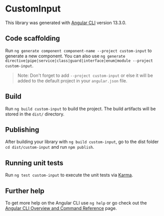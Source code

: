 # CustomInput

This library was generated with [Angular CLI](https://github.com/angular/angular-cli) version 13.3.0.

## Code scaffolding

Run `ng generate component component-name --project custom-input` to generate a new component. You can also use `ng generate directive|pipe|service|class|guard|interface|enum|module --project custom-input`.
> Note: Don't forget to add `--project custom-input` or else it will be added to the default project in your `angular.json` file. 

## Build

Run `ng build custom-input` to build the project. The build artifacts will be stored in the `dist/` directory.

## Publishing

After building your library with `ng build custom-input`, go to the dist folder `cd dist/custom-input` and run `npm publish`.

## Running unit tests

Run `ng test custom-input` to execute the unit tests via [Karma](https://karma-runner.github.io).

## Further help

To get more help on the Angular CLI use `ng help` or go check out the [Angular CLI Overview and Command Reference](https://angular.io/cli) page.
